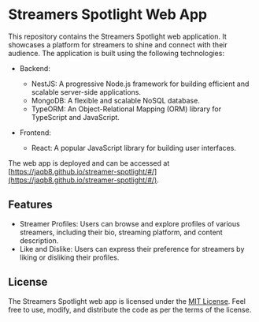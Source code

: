 # Streamers Spotlight Web App

This repository contains the Streamers Spotlight web application. It showcases a platform for streamers to shine and connect with their audience. The application is built using the following technologies:

- Backend:
  - NestJS: A progressive Node.js framework for building efficient and scalable server-side applications.
  - MongoDB: A flexible and scalable NoSQL database.
  - TypeORM: An Object-Relational Mapping (ORM) library for TypeScript and JavaScript.
  
- Frontend:
  - React: A popular JavaScript library for building user interfaces.
  
The web app is deployed and can be accessed at [https://jaqb8.github.io/streamer-spotlight/#/](https://jaqb8.github.io/streamer-spotlight/#/).

## Features

- Streamer Profiles: Users can browse and explore profiles of various streamers, including their bio, streaming platform, and content description.
- Like and Dislike: Users can express their preference for streamers by liking or disliking their profiles.

## License

The Streamers Spotlight web app is licensed under the [MIT License](LICENSE). Feel free to use, modify, and distribute the code as per the terms of the license.
